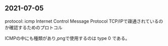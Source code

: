 ## 2021-07-05

protocol: icmp
Internet Control Message Protocol 
TCP/IPで疎通されているのか確認するためのプロトコル

ICMPの中にも種類があり,pngで使用するのは
type 0 である。